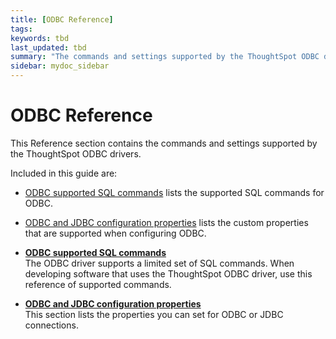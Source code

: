 ```yaml
---
title: [ODBC Reference]
tags: 
keywords: tbd
last_updated: tbd
summary: "The commands and settings supported by the ThoughtSpot ODBC drivers."
sidebar: mydoc_sidebar
---
```

# ODBC Reference

This Reference section contains the commands and settings supported by the ThoughtSpot ODBC drivers.

Included in this guide are:

-   [ODBC supported SQL commands](odbc_commands.html#) lists the supported SQL commands for ODBC.
-   [ODBC and JDBC configuration properties](simba_settings.html#) lists the custom properties that are supported when configuring ODBC.

-   **[ODBC supported SQL commands](../../data_integration/reference/odbc_commands.html)**  
The ODBC driver supports a limited set of SQL commands. When developing software that uses the ThoughtSpot ODBC driver, use this reference of supported commands.
-   **[ODBC and JDBC configuration properties](../../data_integration/reference/simba_settings.html)**  
This section lists the properties you can set for ODBC or JDBC connections.
